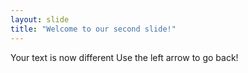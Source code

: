 ```yaml
---
layout: slide
title: "Welcome to our second slide!"
---
```

Your text is now different
Use the left arrow to go back!
